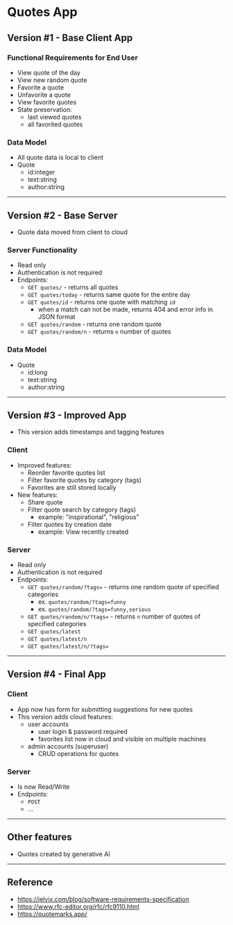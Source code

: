 # Quotes App

## Version #1 - Base Client App

### Functional Requirements for End User
  - View quote of the day
  - View new random quote
  - Favorite a quote
  - Unfavorite a quote
  - View favorite quotes
  - State preservation:
    - last viewed quotes
    - all favorited quotes

### Data Model
- All quote data is local to client
- Quote
  - id:integer
  - text:string
  - author:string
 
---

## Version #2 - Base Server 
- Quote data moved from client to cloud
  
### Server Functionality
- Read only
- Authentication is not required
- Endpoints:
  - `GET quotes/` - returns all quotes
  - `GET quotes/today` - returns same quote for the entire day
  - `GET quotes/id` - returns one quote with matching `id`
    - when a match can not be made, returns 404 and error info in JSON format
  - `GET quotes/random` - returns one random quote
  - `GET quotes/random/n` - returns `n` number of quotes

### Data Model
- Quote
  - id:long
  - text:string
  - author:string


---

## Version #3 - Improved App
- This version adds timestamps and tagging features

### Client
- Improved features:
  - Reorder favorite quotes list
  - Filter favorite quotes by category (tags)
  - Favorites are still stored locally
- New features:
  - Share quote
  - Filter quote search by category (tags)
    - example: "inspirational", "religious"
  - Filter quotes by creation date
    - example: View recently created

### Server
- Read only
- Authentication is not required
- Endpoints:
  - `GET quotes/random/?tags=` - returns one random quote of specified categories
    - ex. `quotes/random/?tags=funny`
    - ex. `quotes/random/?tags=funny,serious`
  - `GET quotes/random/n/?tags=` - returns `n` number of quotes of specified categories
  - `GET quotes/latest`
  - `GET quotes/latest/n`
  - `GET quotes/latest/n/?tags=`

---

## Version #4 - Final App

### Client
- App now has form for submitting suggestions for new quotes
- This version adds cloud features:
  - user accounts
    - user login & password required
    - favorites list now in cloud and visible on multiple machines
  - admin accounts (superuser)
    - CRUD operations for quotes
   
### Server
- Is now Read/Write
- Endpoints:
  - `POST `
  - ...

--- 

## Other features
- Quotes created by generative AI

---

## Reference
- https://jelvix.com/blog/software-requirements-specification
- https://www.rfc-editor.org/rfc/rfc9110.html
- https://quotemarks.app/
